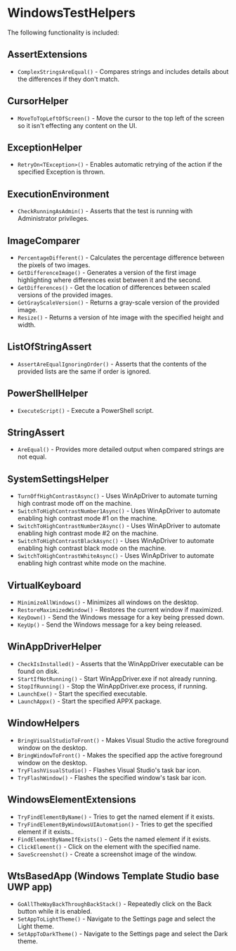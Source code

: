 ﻿# WindowsTestHelpers

The following functionality is included:

## AssertExtensions

* `ComplexStringsAreEqual()` - Compares strings and includes details about the differences if they don't match.

## CursorHelper

- `MoveToTopLeftOfScreen()` - Move the cursor to the top left of the screen so it isn't effecting any content on the UI.

## ExceptionHelper

- `RetryOn<TException>()` - Enables automatic retrying of the action if the specified Exception is thrown.

## ExecutionEnvironment

- `CheckRunningAsAdmin()` - Asserts that the test is running with Administrator privileges.

## ImageComparer

- `PercentageDifferent()` - Calculates the percentage difference between the pixels of two images.
- `GetDifferenceImage()` - Generates a version of the first image highlighting where differences exist between it and the second.
- `GetDifferences()` - Get the location of differences between scaled versions of the provided images.
- `GetGrayScaleVersion()` - Returns a gray-scale version of the provided image.
- `Resize()` - Returns a version of hte image with the specified height and width.

## ListOfStringAssert

- `AssertAreEqualIgnoringOrder()` - Asserts that the contents of the provided lists are the same if order is ignored.

## PowerShellHelper

- `ExecuteScript()` - Execute a PowerShell script.

## StringAssert

- `AreEqual()` - Provides more detailed output when compared strings are not equal.

## SystemSettingsHelper

- `TurnOffHighContrastAsync()` - Uses WinApDriver to automate turning high contrast mode off on the machine.
- `SwitchToHighContrastNumber1Async()` - Uses WinApDriver to automate enabling high contrast mode #1 on the machine.
- `SwitchToHighContrastNumber2Async()` - Uses WinApDriver to automate enabling high contrast mode #2 on the machine.
- `SwitchToHighContrastBlackAsync()` - Uses WinApDriver to automate enabling high contrast black mode on the machine.
- `SwitchToHighContrastWhiteAsync()` - Uses WinApDriver to automate enabling high contrast white mode on the machine.

## VirtualKeyboard

- `MinimizeAllWindows()` - Minimizes all windows on the desktop.
- `RestoreMaximizedWindow()` - Restores the current window if maximized.
- `KeyDown()` - Send the Windows message for a key being pressed down.
- `KeyUp()` - Send the Windows message for a key being released.

## WinAppDriverHelper

- `CheckIsInstalled()` - Asserts that the WinAppDriver executable can be found on disk.
- `StartIfNotRunning()` - Start WinAppDriver.exe if not already running.
- `StopIfRunning()` - Stop the WinAppDriver.exe process, if running.
- `LaunchExe()` - Start the specified executable.
- `LaunchAppx()` - Start the specified APPX package.

## WindowHelpers

- `BringVisualStudioToFront()` - Makes Visual Studio the active foreground window on the desktop.
- `BringWindowToFront()` -  Makes the specified app the active foreground window on the desktop.
- `TryFlashVisualStudio()` - Flashes Visual Studio's task bar icon.
- `TryFlashWindow()` - Flashes the specified window's task bar icon.

## WindowsElementExtensions

- `TryFindElementByName()` - Tries to get the named element if it exists.
- `TryFindElementByWindowsUIAutomation()` - Tries to get the specified element if it exists..
- `FindElementByNameIfExists()` - Gets the named element if it exists.
- `ClickElement()` - Click on the element with the specified name.
- `SaveScreenshot()` - Create a screenshot image of the window.

## WtsBasedApp (Windows Template Studio base UWP app)

- `GoAllTheWayBackThroughBackStack()` - Repeatedly click on the Back button while it is enabled.
- `SetAppToLightTheme()` - Navigate to the Settings page and select the Light theme.
- `SetAppToDarkTheme()` - Navigate to the Settings page and select the Dark theme.
